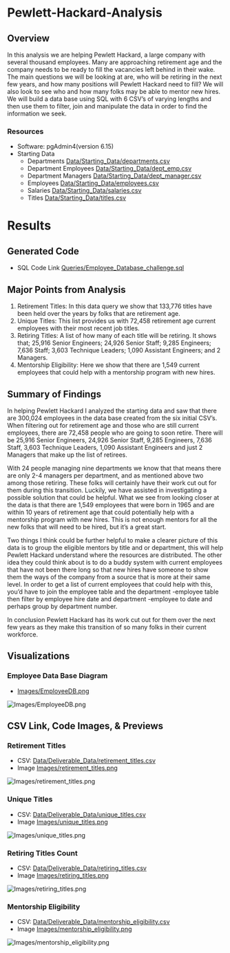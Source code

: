 # Pewlett-Hackard-Analysis


## Overview

In this analysis we are helping Pewlett Hackard, a large company with several thousand employees. Many are approaching retirement age and the company needs to be ready to fill the vacancies left behind in their wake. The main questions we will be looking at are, who will be retiring in the next few years, and how many positions will Pewlett Hackard need to fill? We will also look to see who and how many folks may be able to mentor new hires. We will build a data base using SQL with 6 CSV’s of varying lengths and then use them to filter, join and manipulate the data in order to find the information we seek.


### Resources

- Software: pgAdmin4(version 6.15)
- Starting Data
    - Departments [Data/Starting_Data/departments.csv](Data/Starting_Data/departments.csv)
    - Department Employees [Data/Starting_Data/dept_emp.csv](Data/Starting_Data/dept_emp.csv)
    - Department Managers [Data/Starting_Data/dept_manager.csv](Data/Starting_Data/dept_manager.csv)
    - Employees [Data/Starting_Data/employees.csv](Data/Starting_Data/employees.csv)
    - Salaries [Data/Starting_Data/salaries.csv](Data/Starting_Data/salaries.csv)
    - Titles [Data/Starting_Data/titles.csv](Data/Starting_Data/titles.csv)



# Results

## Generated Code 

- SQL Code Link [Queries/Employee_Database_challenge.sql](Queries/Employee_Database_challenge.sql)


## Major Points from Analysis

1.	Retirement Titles: In this data query we show that 133,776 titles have been held over the years by folks that are retirement age. 
2.	Unique Titles: This list provides us with 72,458 retirement age current employees with their most recent job titles. 
3.	Retiring Titles: A list of how many of each title will be retiring. It shows that; 25,916 Senior Engineers; 24,926 Senior Staff; 9,285 Engineers; 7,636 Staff; 3,603 Technique Leaders; 1,090 Assistant Engineers; and 2 Managers. 
4.	Mentorship Eligibility: Here we show that there are 1,549 current employees that could help with a mentorship program with new hires. 


## Summary of Findings 

In helping Pewlett Hackard I analyzed the starting data and saw that there are 300,024 employees in the data base created from the six initial CSV’s. When filtering out for retirement age and those who are still current employees, there are 72,458 people who are going to soon retire. There will be 25,916 Senior Engineers, 24,926 Senior Staff, 9,285 Engineers, 7,636 Staff, 3,603 Technique Leaders, 1,090 Assistant Engineers and just 2 Managers that make up the list of retirees. 

With 24 people managing nine departments we know that that means there are only  2-4 managers per department, and as mentioned above two among those retiring. These folks will certainly have their work cut out for them during this transition. Luckily, we have assisted in investigating a possible solution that could be helpful. What we see from looking closer at the data is that there are 1,549 employees that were born in 1965 and are within 10 years of retirement age that could potentially help with a mentorship program with new hires. This is not enough mentors for all the new folks that will need to be hired, but it’s a great start.

Two things I think could be further helpful to make a clearer picture of this data is to group the eligible mentors by title and or department, this will help Pewlett Hackard understand where the resources are distributed. The other idea they could think about is to do a buddy system with current employees that have not been there long so that new hires have someone to show them the ways of the company from a source that is more at their same level. In order to get a list of current employees that could help with this, you’d have to join the employee table and the department -employee table then filter by employee hire date and department -employee to date and perhaps group by department number. 

In conclusion Pewlett Hackard has its work cut out for them over the next few years as they make this transition of so many folks in their current workforce. 


## Visualizations

### Employee Data Base Diagram  
- [Images/EmployeeDB.png](Images/EmployeeDB.png)

![Images/EmployeeDB.png](Images/EmployeeDB.png)

## CSV Link, Code Images, & Previews

### Retirement Titles
- CSV: [Data/Deliverable_Data/retirement_titles.csv](Data/Deliverable_Data/retirement_titles.csv)
- Image [Images/retirement_titles.png](Images/retirement_titles.png) 

![Images/retirement_titles.png](Images/retirement_titles.png)


### Unique Titles
- CSV: [Data/Deliverable_Data/unique_titles.csv](Data/Deliverable_Data/unique_titles.csv)
- Image [Images/unique_titles.png](Images/unique_titles.png)

![Images/unique_titles.png](Images/unique_titles.png)


### Retiring Titles Count
- CSV: [Data/Deliverable_Data/retiring_titles.csv](Data/Deliverable_Data/retiring_titles.csv) 
- Image [Images/retiring_titles.png](Images/retiring_titles.png)

![Images/retiring_titles.png](Images/retiring_titles.png)

### Mentorship Eligibility  
- CSV: [Data/Deliverable_Data/mentorship_eligibility.csv](Data/Deliverable_Data/mentorship_eligibility.csv)
- Image [Images/mentorship_eligibility.png](Images/mentorship_eligibility.png)

![Images/mentorship_eligibility.png](Images/mentorship_eligibility.png)

